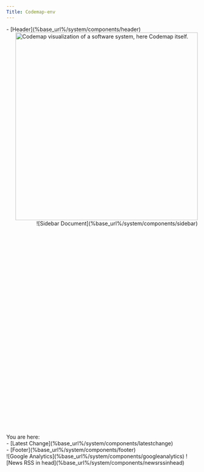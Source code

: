 ```yaml
---
Title: Codemap-env
---
```


<div class="container">
  - [Header](%base_url%/system/components/header)
  <div class="column span-24 last mainbody">
    <div style="float:right;margin-left:2em;"><img src="%assets_url%/files/cd/1dwosb4vd35jbrlyy07zlc43regd7b/awesome-software-visualization-of-codemap-software-cartography.gif" title="Codemap visualization of a software system, here Codemap itself." width="480" height="495" /></div>
    <style>hr { clear:left; } .contents p { text-align:justify; } .contents { font-size:larger; } h1.heading { font-size:3em; } </style>
    <h1 class="heading"></h1>
    <div style="float:right;clear:right;" class="sidebar column span-6 prepend-2 last">![Sidebar Document](%base_url%/system/components/sidebar)</div>
    <div style="float:none;" class="contents column span-16">![Contents](%base_url%/system/components/contents)</div>
  </div>
  <div class="breadcrumb footnote">You are here: </div>
  <div class="footnote">- [Latest Change](%base_url%/system/components/latestchange)</div>
  - [Footer](%base_url%/system/components/footer)
</div>
![Google Analytics](%base_url%/system/components/googleanalytics)
![News RSS in head](%base_url%/system/components/newsrssinhead)
